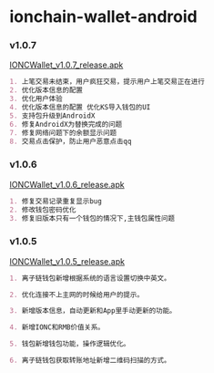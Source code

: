 # ionchain-wallet-android
### v1.0.7
[IONCWallet_v1.0.7_release.apk](https://www.ionchain.org/download/IONCWallet_v1.0.7_release.apk)
```markdown
1. 上笔交易未结束，用户疯狂交易，提示用户上笔交易正在进行
2. 优化版本信息的配置
3. 优化用户体验
4. 优化版本信息的配置 优化KS导入钱包的UI
5. 支持包升级到AndroidX
6. 修复AndroidX为替换完成的问题
7. 修复网络问题下的余额显示问题
8. 交易点击保护，防止用户恶意点击qq
```
### v1.0.6    
[IONCWallet_v1.0.6_release.apk](https://www.ionchain.org/download/IONCWallet_v1.0.6_release.apk)
```markdown
1. 修复交易记录重复显示bug
2. 修改钱包密码优化
3. 修复旧版本只有一个钱包的情况下,主钱包属性问题
```
### v1.0.5
[IONCWallet_v1.0.5_release.apk](https://www.ionchain.org/download/IONCWallet_v1.0.5_release.apk)
```markdown
1. 离子链钱包新增根据系统的语言设置切换中英文。

2. 优化连接不上主网的时候给用户的提示。

3. 新增版本信息，自动更新和App里手动更新的功能。

4. 新增IONC和RMB价值关系。

5. 钱包新增钱包功能，操作逻辑优化。

6. 离子链钱包获取转账地址新增二维码扫描的方式。
``` 



